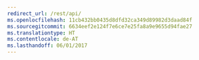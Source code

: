 ```yaml
---
redirect_url: /rest/api/
ms.openlocfilehash: 11cb432bb0435d8dfd32ca349d89982d3daad84f
ms.sourcegitcommit: 6634eef2e124f7e6ce7e25fa8a9e9655d94fae27
ms.translationtype: HT
ms.contentlocale: de-AT
ms.lasthandoff: 06/01/2017
---
```

